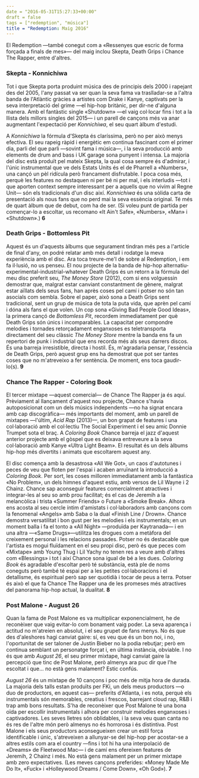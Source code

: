 ```yaml
---
date = "2016-05-31T15:27:33+00:00"
draft = false
tags = ["redemption", "música"]
title = "Redemption: Maig 2016"
---
```

El Redemption —també conegut com a «Ressenyes que escric de forma forçada a finals de mes»— del maig inclou Skepta, Death Grips i Chance The Rapper, entre d'altres.

<!-- more -->

### Skepta - Konnichiwa

Tot i que Skepta porta produint música des de principis dels 2000 i rapejant des del 2005, l'any passat va ser quan la seva fama va traslladar-se a l'altra banda de l'Atlàntic gràcies a artistes com Drake i Kanye, captivats per la seva interpretació del grime —el hip-hop britànic, per dir-ne d'alguna manera. Amb el fantàstic single «Shutdown» —el vaig col·locar fins i tot a la llista dels millors singles del 2015— i un parell de cançons més va anar augmentant l'expectació per *Konnichiwa*, el seu quart àlbum d'estudi.

A *Konnichiwa* la fórmula d'Skepta és claríssima, però no per això menys efectiva. El seu rapeig ràpid i energètic em continua fascinant com el primer dia, parli del que parli —sovint fama i música—, i la seva producció amb elements de drum and bass i UK garage sona punyent i intensa. La majoria del disc està produït pel mateix Skepta, la qual cosa sempre és d'admirar, i l'únic instrumental que ve dels Estats Units és el de Pharrell a «Numbers», una cançó un pèl ridícula però francament disfrutable. I poca cosa més, perquè les features no destaquen ni per bé ni per mal, i els interludis —tot i que aporten context sempre interessant per a aquells que no vivim al Regne Unit— són els tradicionals d'un disc així. *Konnichiwa* és una sòlida carta de presentació als nous fans que no perd mai la seva essència original. Té més de quart àlbum que de debut, com ha de ser. (Si voleu punt de partida per començar-lo a escoltar, us recomano «It Ain't Safe», «Numbers», «Man» i «Shutdown».) **6**

### Death Grips - Bottomless Pit

Aquest és un d'aquests àlbums que segurament tindran més pes a l'article de final d'any, on podré relatar amb més detall i rodatge la meva experiència amb el disc. Ara toca treure-me'l de sobre al Redemption, i em fa il·lusió, no us penseu. El nou projecte de la banda de hip-hop alternatiu-experimental-industrial-whatever Death Grips és un retorn a la fórmula del meu disc preferit seu, *The Money Store* (2012), com si ens volguessin demostrar que, malgrat estar canviant constantment de gènere, malgrat estar aïllats dels seus fans, han après coses pel camí i potser no són tan asocials com sembla. Sobre el paper, això sona a Death Grips sent tradicional, sent un grup de música de tota la puta vida, que aprèn pel camí i dóna als fans el que volen. Un cop sona «Giving Bad People Good Ideas», la primera cançó de *Bottomless Pit*, recordem immediatament per què Death Grips són únics i incomparables. La capacitat per compondre melodies i tornades retorçadament enganxoses es teletransporta directament del seu clàssic *The Money Store* mentre la banda ens fa un repertori de punk i industrial que ens recorda més als seus darrers discos. És una barreja irresistible, directa i hostil. És, m'agradaria pensar, l'essència de Death Grips, però aquest grup ens ha demostrat que pot ser tantes coses que no m'atreveixo a fer sentència. De moment, ens toca gaudir-lo(s). **9**

### Chance The Rapper - Coloring Book

El tercer mixtape —aquest comercial— de Chance The Rapper ja és aquí. Prèviament al llançament d'aquest nou projecte, Chance s'havia autoposicionat com un dels músics independents —no ha signat encara amb cap discogràfica— més importants del moment, amb un parell de mixtapes —l'últim, *Acid Rap* (2013)—, un bon grapat de features i una col·laboració amb el col·lectiu The Social Experiment i el seu amic Donnie Trumpet sota el braç. A *Coloring Book* Chance barreja el jazz d'aquest anterior projecte amb el gòspel que es deixava entreveure a la seva col·laboració amb Kanye «Ultra Light Beam». El resultat és un dels àlbums hip-hop més divertits i animats que escoltarem aquest any.

El disc comença amb la desastrosa «All We Got», un caos d'autotunes i peces de veu que floten per l'espai i acaben arruïnant la introducció a *Coloring Book*. Per sort, les coses milloren immediatament amb la fantàstica «No Problem», un dels himnes d'aquest estiu, amb versos de Lil Wayne i 2 Chainz. Chance sap aconseguir features comercialment atractives i integrar-les al seu so amb prou facilitat; és el cas de Jeremih a la melancòlica i trista «Summer Friends» o Future a «Smoke Break». Alhora ens acosta al seu cercle íntim d'amistats i col·laboradors amb cançons com la fenomenal «Angels» amb Saba o la dual «Finish Line / Drown». Chance demostra versatilitat i bon gust per les melodies i els instrumentals; en un moment balla i fa el tonto a «All Night» —produïda per Kaytranada— i en una altra —«Same Drugs»—utilitza les drogues com a metàfora del creixement personal i les relacions passades. Potser no és destacable que l'artista es mogui fluïdament en el seu propi disc, però és que peces com «Mixtape» amb Young Thug i Lil Yachy no tenen res a veure amb d'altres com «Blessings» i tot i així Chance sona igual de bé a les dues. 
*Coloring Book* és agradable d'escoltar però té substància, està ple de noms coneguts però també té espai per a les petites col·laboracions i el detallisme, és espiritual però sap ser quotidià i tocar de peus a terra. Potser és això el que fa Chance The Rapper una de les promeses més atractives del panorama hip-hop actual, la dualitat. **8**

### Post Malone - August 26

Quan la fama de Post Malone es va multiplicar exponencialment, he de reconèixer que vaig evitar-lo com bonament vaig poder. La seva aparença i actitud no m'atreien en absolut, i el seu grupet de fans menys. No és que des d'aleshores hagi canviat gaire: sí, es veu que és un bon noi, i no, l'oportunitat de ser taloner de Justin Bieber no la podia rebutjar; però em continua semblant un personatge forçat i, en última instància, obviable. I no és que amb *August 26*, el seu primer mixtape, hagi canviat gaire la percepció que tinc de Post Malone, però almenys ara puc dir que l'he escoltat i que... no està gens malament? Estic confús.

*August 26* és un mixtape de 10 cançons i poc més de mitja hora de durada. La majoria dels talls estan produïts per FKi, un dels meus productors —o duo de productors, en aquest cas— preferits d'Atlanta, i es nota, perquè els instrumentals són memorables, creatius i frescos, barrejant cloud rap, R&B i trap amb bons resultats. S'ha de reconèixer que Post Malone té una bona oïda per escollir instrumentals i alhora per construir melodies enganxoses i captivadores. Les seves lletres són oblidables, i la seva veu quan canta no és res de l'altre món però almenys no és horrorosa i és distintiva. Post Malone i els seus productors aconsegueixen crear un estil força identificable i únic, s'atreveixen a allunyar-se del hip-hop per acostar-se a altres estils com ara el country —fins i tot hi ha una interpolació de «Dreams» de Fleetwood Mac— i de camí ens ofereixen features de Jeremih, 2 Chainz i més. No està gens malament per un primer mixtape amb zero expectatives. (Les meves cançons preferides: «Money Made Me Do It», «Fuck» i «Holleywood Dreams / Come Down», «Oh God»). **7**